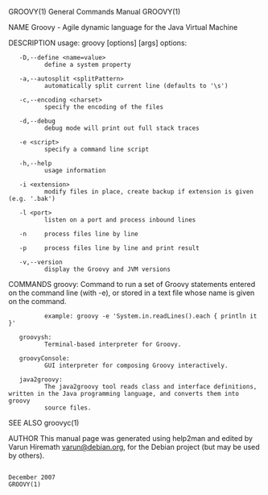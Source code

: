 GROOVY(1)                                                     General Commands Manual                                                    GROOVY(1)

NAME
       Groovy - Agile dynamic language for the Java Virtual Machine

DESCRIPTION
       usage: groovy [options] [args] options:

       -D,--define <name=value>
              define a system property

       -a,--autosplit <splitPattern>
              automatically split current line (defaults to '\s')

       -c,--encoding <charset>
              specify the encoding of the files

       -d,--debug
              debug mode will print out full stack traces

       -e <script>
              specify a command line script

       -h,--help
              usage information

       -i <extension>
              modify files in place, create backup if extension is given (e.g. '.bak')

       -l <port>
              listen on a port and process inbound lines

       -n     process files line by line

       -p     process files line by line and print result

       -v,--version
              display the Groovy and JVM versions

COMMANDS
       groovy:
              Command to run a set of Groovy statements entered on the command line (with -e), or stored in a text file whose name is given on the
              command.

              example: groovy -e 'System.in.readLines().each { println it }'

       groovysh:
              Terminal-based interpreter for Groovy.

       groovyConsole:
              GUI interpreter for composing Groovy interactively.

       java2groovy:
              The java2groovy tool reads class and interface definitions, written in the Java programming language, and converts them into  groovy
              source files.

SEE ALSO
       groovyc(1)

AUTHOR
       This  manual  page was generated using help2man and edited by Varun Hiremath <varun@debian.org>, for the Debian project (but may be used by
       others).

                                                                   December 2007                                                         GROOVY(1)
